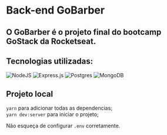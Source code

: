 # Back-end GoBarber

## O GoBarber é o projeto final do bootcamp GoStack da Rocketseat.

## Tecnologias utilizadas: 
<img alt="NodeJS" src="https://img.shields.io/badge/node.js-%2343853D.svg?&style=for-the-badge&logo=node.js&logoColor=white"/>
<img alt="Express.js" src="https://img.shields.io/badge/express.js-%23404d59.svg?&style=for-the-badge"/>
<img alt="Postgres" src ="https://img.shields.io/badge/postgres-%23316192.svg?&style=for-the-badge&logo=postgresql&logoColor=white"/>
<img alt="MongoDB" src ="https://img.shields.io/badge/MongoDB-%234ea94b.svg?&style=for-the-badge&logo=mongodb&logoColor=white"/>

## Projeto local

`yarn` para adicionar todas as dependencias; </br>
`yarn dev:server` para iniciar o projeto; </br>

Não esqueça de configurar `.env` corretamente. </br>



